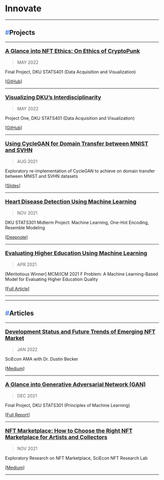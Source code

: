 # Innovate

<!-- [![YUFAN](./img/logos/en-Innovate.png){: style="width:200px"}](Innovate.md) -->

---

## <span style="color:#5189e6">**#**</span>**Projects**

---

[<p style="font-size:18px">**A Glance into NFT Ethics: On Ethics of CryptoPunk**</p>](Innovate/CryptoPunkEthics.md)

> MAY 2022

Final Project, DKU STATS401 (Data Acquisition and Visualization)

[[GitHub](https://github.com/iambrucez/STATS401-Project2)]

---

[<p style="font-size:18px">**Visualizing DKU’s Interdisciplinarity**</p>](Innovate/CryptoPunkEthics.md)

> MAY 2022

Project One, DKU STATS401 (Data Acquisition and Visualization)

[[GitHub](https://github.com/iambrucez/STATS401-Project1)]

---

[<p style="font-size:18px">**Using CycleGAN for Domain Transfer between MNIST and SVHN**</p>](Innovate/CycleGAN.md)

> AUG 2021

Exploratory re-implementation of CycleGAN to achieve on domain transfer between MNIST and SVHN datasets

[[Slides](https://duke.box.com/s/c0tlgdkd0kx61r4oiexe97lysgthymiv)]

---

[<p style="font-size:18px">**Heart Disease Detection Using Machine Learning**</p>](Innovate/HeartDisease.md)

> NOV 2021

DKU STATS301 Midterm Project: Machine Learning, One-Hot Encoding, Resemble Modeling

[[Deepnote](https://deepnote.com/workspace/STATS302-4f09fc73-c297-4e81-9ee0-e516a39469c4/project/Midterm-602eae71-1f27-4efb-bea4-6bf5ca8dcc4a/%2Fdataset_README.ipynb)]

---

[<p style="font-size:18px">**Evaluating Higher Education Using Machine Learning**</p>](Innovate/HigherEdu.md)

> APR 2021

[Meritotious Winner] MCM/ICM 2021 F Problem: A Machine Learning-Based Model for Evaluating Higher Education Quality

[[Full Article](https://duke.box.com/s/9svihpzyktxcr4zssjnefx2v93ayna0q)]

---

---

## <span style="color:#5189e6">**#**</span>**Articles**

---

[<p style="font-size:18px">**Development Status and Future Trends of Emerging NFT Market**</p>](Innovate/DustinAMA.md)

<!-- ### [Development Status and Future Trends of Emerging NFT Market](Innovate/DustinAMA.md) -->

> JAN 2022

<!-- ##### Jan 2022 -->

SciEcon AMA with Dr. Dustin Becker

[[Medium](https://medium.com/sciecon-ama/development-status-and-future-trends-of-emerging-nft-market-a522ebc968ff)]

---

[<p style="font-size:18px">**A Glance into Generative Adversarial Network (GAN)**</p>](Innovate/GAN.md)

<!-- ### [A Glance into Generative Adversarial Network (GAN)](Innovate/GAN.md) -->

> DEC 2021

Final Project, DKU STATS301 (Principles of Machine Learning)

[[Full Report](https://duke.box.com/s/cisp8axg59eyxn48qabl0mfx9i85bmxh)]

---

[<p style="font-size:18px">**NFT Marketplace: How to Choose the Right NFT Marketplace for Artists and Collectors**</p>](Innovate/NFTartists.md)


<!-- ### [NFT Marketplace: How to Choose the Right NFT Marketplace for Artists and Collectors](Innovate/NFTartists.md) -->

> NOV 2021

Exploratory Research on NFT Marketplace, SciEcon NFT Research Lab

[[Medium](https://medium.com/sciecon-research/nft-marketplace-how-to-choose-the-right-nft-marketplace-for-artists-and-collectors-5d4cc7cb1918)]

---
